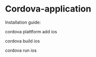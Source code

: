 # Cordova-application

Installation guide:

cordova plattform add ios

cordova build ios

cordova run ios
